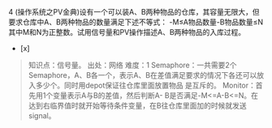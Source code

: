 4
(操作系统之PV金典)设有一个可以装A、B两种物品的仓库，其容量无限大，但要求仓库中A、B两种物品的数量满足下述不等式： -M≤A物品数量-B物品数量≤N
其中M和N为正整数。试用信号量和PV操作描述A、B两种物品的入库过程。  
- [x]  

> 知识点：信号量。
> 出处：网络
> 难度：1
> Semaphore：一共需要2个Semaphore，A、B各一个，表示A、B在差值满足要求的情况下各还可以放入多少个。同时用depot保证往仓库里面放置物品
> 是互斥的。
> Monitor：首先用1个变量表示A与B的差值，然后判断A-
> B是否满足-M<=A-B<=N。在达到右临界值时就开始等待条件变量，在B往仓库里面加的时候就发送signal。  
